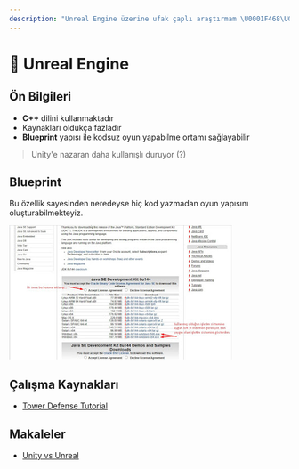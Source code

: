 ```yaml
---
description: "Unreal Engine üzerine ufak çaplı araştırmam \U0001F468‍\U0001F52C"
---
```


# 🛵 Unreal Engine

## Ön Bilgileri

* **C++** dilini kullanmaktadır
* Kaynakları oldukça fazladır
* **Blueprint** yapısı ile kodsuz oyun yapabilme ortamı sağlayabilir

> Unity'e nazaran daha kullanışlı duruyor \(?\)

## Blueprint

Bu özellik sayesinden neredeyse hiç kod yazmadan oyun yapısını oluşturabilmekteyiz.

![](../../../.gitbook/assets/image%20%2842%29.png)

## Çalışma Kaynakları

* [Tower Defense Tutorial](https://www.youtube.com/playlist?list=PLxM99r8wgKfEoeq42rr_diGhcoeUe5k-s)

## Makaleler

* [Unity vs Unreal](https://www.pluralsight.com/blog/film-games/unreal-engine-4-vs-unity-game-engine-best)

